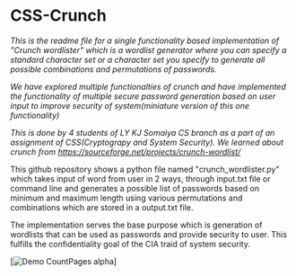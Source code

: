 # CSS-Crunch
*This is the readme file for a single functionality based implementation of "Crunch wordlister" which is a wordlist generator where you can specify a standard character set or a character set you specify to generate all possible combinations and permutations of passwords.*

*We have explored multiple functionalties of crunch and have implemented the functionality of multiple secure password generation based on user input to improve security of system(miniature version of this one functionality)*

*This is done by 4 students of LY KJ Somaiya CS branch as a part of an assignment of CSS(Cryptograpy and System Security). We learned about crunch from https://sourceforge.net/projects/crunch-wordlist/*

This github repository shows a python file named "crunch_wordlister.py" which takes input of word from user in 2 ways, through input.txt file or command line and generates a possible list of passwords based on minimum and maximum length using various permutations and combinations which are stored in a output.txt file.

The implementation serves the base purpose which is generation of wordlists that can be used as passwords and provide security to user. This fulfills the confidentiality goal of the CIA traid of system security. 

[![Demo CountPages alpha](https://gifs.com/gif/P7xDq6)]
